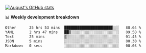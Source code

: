 
[![August's GitHub stats](https://github-readme-stats.vercel.app/api?username=zou-weidong&show_icons=true&theme=radical)](https://github.com/zou-weidong)


📊 **Weekly development breakdown**
<!--START_SECTION:waka-->

```txt
Other      25 hrs 53 mins  ██████████████████████░░░   88.64 %
YAML       2 hrs 47 mins   ██▒░░░░░░░░░░░░░░░░░░░░░░   09.58 %
Text       25 mins         ▒░░░░░░░░░░░░░░░░░░░░░░░░   01.45 %
JSON       5 mins          ░░░░░░░░░░░░░░░░░░░░░░░░░   00.30 %
Markdown   0 secs          ░░░░░░░░░░░░░░░░░░░░░░░░░   00.03 %
```

<!--END_SECTION:waka-->
